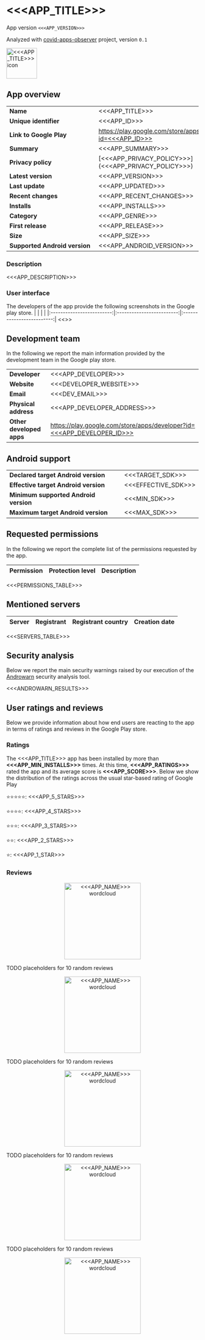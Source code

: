 # <<<APP_TITLE>>>
App version ``<<<APP_VERSION>>>``

Analyzed with [covid-apps-observer](http://github.com/covid-apps-observer) project, version ``0.1``

<img src="<<<ICON_PATH>>>" alt="<<<APP_TITLE>>> icon" width="80"/>

## App overview
| | |
|-------------------------|-------------------------| 
| **Name**&nbsp;&nbsp;&nbsp;&nbsp;&nbsp;&nbsp;&nbsp;&nbsp;&nbsp;&nbsp;&nbsp;&nbsp;&nbsp;&nbsp;&nbsp;&nbsp;&nbsp;&nbsp;&nbsp;&nbsp;&nbsp;&nbsp;&nbsp;&nbsp;&nbsp;&nbsp;&nbsp;&nbsp;&nbsp;&nbsp;&nbsp;&nbsp;&nbsp;&nbsp;&nbsp;&nbsp;&nbsp;&nbsp;&nbsp;&nbsp;  | <<<APP_TITLE>>> |
| **Unique identifier** | <<<APP_ID>>> |
| **Link to Google Play** | [https://play.google.com/store/apps/details?id=<<<APP_ID>>>](https://play.google.com/store/apps/details?id=<<<APP_ID>>>) |
| **Summary**  | <<<APP_SUMMARY>>> |
| **Privacy policy** | [<<<APP_PRIVACY_POLICY>>>](<<<APP_PRIVACY_POLICY>>>) |
| **Latest version** | <<<APP_VERSION>>> |
| **Last update** | <<<APP_UPDATED>>> |
| **Recent changes** | <<<APP_RECENT_CHANGES>>> |
| **Installs**  | <<<APP_INSTALLS>>> |
| **Category** | <<<APP_GENRE>>> |
| **First release** | <<<APP_RELEASE>>> |
| **Size**  | <<<APP_SIZE>>> |
| **Supported Android version**  | <<<APP_ANDROID_VERSION>>> |

### Description
<<<APP_DESCRIPTION>>>


### User interface
The developers of the app provide the following screenshots in the Google play store.
| | | |
|:-------------------------:|:-------------------------:|:-------------------------:|
<<<SCREENSHOTS>>>

## Development team
In the following we report the main information provided by the development team in the Google play store.

| | |
|-------------------------|-------------------------|
| **Developer**  | <<<APP_DEVELOPER>>> |
| **Website**  | <<<DEVELOPER_WEBSITE>>> |
| **Email** | <<<DEV_EMAIL>>> |
| **Physical address**  | <<<APP_DEVELOPER_ADDRESS>>> |
| **Other developed apps**  | [https://play.google.com/store/apps/developer?id=<<<APP_DEVELOPER_ID>>>](https://play.google.com/store/apps/developer?id=<<<APP_DEVELOPER_ID>>>) |

## Android support

| | |
|-------------------------|-------------------------|
| **Declared target Android version**  | <<<TARGET_SDK>>> |
| **Effective target Android version**  | <<<EFFECTIVE_SDK>>> |
| **Minimum supported Android version**  | <<<MIN_SDK>>> |
| **Maximum target Android version**  | <<<MAX_SDK>>> |

## Requested permissions

In the following we report the complete list of the permissions requested by the app. 

| **Permission** | **Protection level** | **Description** | 
|-------------------------|-------------------------|-------------------------|
<<<PERMISSIONS_TABLE>>>

## Mentioned servers

| **Server** | **Registrant** | **Registrant country** | **Creation date** | 
|-------------------------|-------------------------|-------------------------|-------------------------|
<<<SERVERS_TABLE>>>

## Security analysis 

Below we report the main security warnings raised by our execution of the [Androwarn](https://github.com/maaaaz/androwarn) security analysis tool.

<<<ANDROWARN_RESULTS>>>

## User ratings and reviews

Below we provide information about how end users are reacting to the app in terms of ratings and reviews in the Google Play store.

### Ratings

The <<<APP_TITLE>>> app has been installed by more than **<<<APP_MIN_INSTALLS>>>** times. At this time, **<<<APP_RATINGS>>>** rated the app and its average score is **<<<APP_SCORE>>>**. Below we show the distribution of the ratings across the usual star-based rating of Google Play

:star::star::star::star::star:: <<<APP_5_STARS>>>

:star::star::star::star:: <<<APP_4_STARS>>>

:star::star::star:: <<<APP_3_STARS>>>

:star::star:: <<<APP_2_STARS>>>

:star:: <<<APP_1_STAR>>>

### Reviews 

<p align="center">
<img src="resources/<<<APP_ID>>><<<SEPARATOR>>><<<APP_VERSION>>>/wordcloud_5_stars.png" alt="<<<APP_NAME>>> wordcloud" width="200"/>
</p>

TODO placeholders for 10 random reviews

<p align="center">
<img src="resources/<<<APP_ID>>><<<SEPARATOR>>><<<APP_VERSION>>>/wordcloud_4_stars.png" alt="<<<APP_NAME>>> wordcloud" width="200"/>
</p>

TODO placeholders for 10 random reviews

<p align="center">
<img src="resources/<<<APP_ID>>><<<SEPARATOR>>><<<APP_VERSION>>>/wordcloud_3_stars.png" alt="<<<APP_NAME>>> wordcloud" width="200"/>
</p>

TODO placeholders for 10 random reviews

<p align="center">
<img src="resources/<<<APP_ID>>><<<SEPARATOR>>><<<APP_VERSION>>>/wordcloud_2_stars.png" alt="<<<APP_NAME>>> wordcloud" width="200"/>
</p>

TODO placeholders for 10 random reviews

<p align="center">
<img src="resources/<<<APP_ID>>><<<SEPARATOR>>><<<APP_VERSION>>>/wordcloud_1_star.png" alt="<<<APP_NAME>>> wordcloud" width="200"/>
</p>
